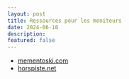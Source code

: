 ```yaml
---
layout: post
title: Ressources pour les moniteurs
date: 2024-06-10
description:
featured: false
---
```


* [mementoski.com](https://mementoski.com/)
* [horspiste.net](https://www.horspiste.net/web/index.html)